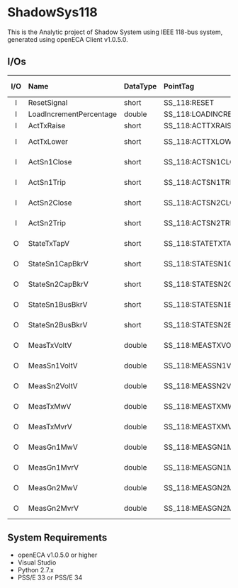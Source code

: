 # ShadowSys118
This is the Analytic project of Shadow System using IEEE 118-bus system, generated using openECA 
Client v1.0.5.0.


## I/Os
| I/O | Name | DataType | PointTag | SignalType | SignalReference | ID (Assigned) |
| :-: | :--- | :------- | :------- | :--------: | :-------------- | :------------ |
| I | ResetSignal     | short | SS_118:RESET | DIGI | SS118-RESET | PPA:62 |
| I | LoadIncrementPercentage | double | SS_118:LOADINCRE | DIGI | SS118-LOADINCRE | PPA:41 |
| I | ActTxRaise      | short  | SS_118:ACTTXRAISE      | DIGI | SS118-ACTXRAISE   | PPA:42 |
| I | ActTxLower      | short  | SS_118:ACTTXLOWER      | DIGI | SS118-ACTTXLOWER  | PPA:43 |
| I | ActSn1Close     | short  | SS_118:ACTSN1CLOSE     | DIGI | SS118-ACTSN1CLOSE | PPA:44 |
| I | ActSn1Trip      | short  | SS_118:ACTSN1TRIP      | DIGI | SS118-ACTSN1TRIP  | PPA:45 |
| I | ActSn2Close     | short  | SS_118:ACTSN2CLOSE     | DIGI | SS118-ACTSN2CLOSE | PPA:46 |
| I | ActSn2Trip      | short  | SS_118:ACTSN2TRIP      | DIGI | SS118-ACTSN2TRIP  | PPA:47 |
| O | StateTxTapV     | short  | SS_118:STATETXTAPV     | DIGI | SS118-STATETXTAPV | PPA:48 |
| O | StateSn1CapBkrV | short  | SS_118:STATESN1CAPBKRV | DIGI | SS118-STATESN1CAPBKRV | PPA:49 |
| O | StateSn2CapBkrV | short  | SS_118:STATESN2CAPBKRV | DIGI | SS118-STATESN2CAPBKRV | PPA:50 |
| O | StateSn1BusBkrV | short  | SS_118:STATESN1BUSBKRV | DIGI | SS118-STATESN1BUSBKRV | PPA:51 |
| O | StateSn2BusBkrV | short  | SS_118:STATESN2BUSBKRV | DIGI | SS118-STATESN2BUSBKRV | PPA:52 |
| O | MeasTxVoltV     | double | SS_118:MEASTXVOLTV     | VPHM | SS118-MEASTXVOLTV  | PPA:53 |
| O | MeasSn1VoltV    | double | SS_118:MEASSN1VOLTV    | VPHM | SS118-MEASSN1VOLTV | PPA:54 |
| O | MeasSn2VoltV    | double | SS_118:MEASSN2VOLTV    | VPHM | SS118-MEASSN2VOLTV | PPA:55 |
| O | MeasTxMwV       | double | SS_118:MEASTXMWV       | CALC | SS118-MEASTXMWV    | PPA:56 |
| O | MeasTxMvrV      | double | SS_118:MEASTXMVRV      | CALC | SS118-MEASTXMVRV   | PPA:57 |
| O | MeasGn1MwV      | double | SS_118:MEASGN1MWV      | CALC | SS118-MEASGN1MWV   | PPA:58 |
| O | MeasGn1MvrV     | double | SS_118:MEASGN1MVRV     | CALC | SS118-MEASGN1MVRV  | PPA:59 |
| O | MeasGn2MwV      | double | SS_118:MEASGN2MWV      | CALC | SS118-MEASGN2MWV   | PPA:60 |
| O | MeasGn2MvrV     | double | SS_118:MEASGN2MVRV     | CALC | SS118-MEASGN2MVRV  | PPA:61 |


## System Requirements
* openECA v1.0.5.0 or higher
* Visual Studio
* Python 2.7.x
* PSS/E 33 or PSS/E 34


